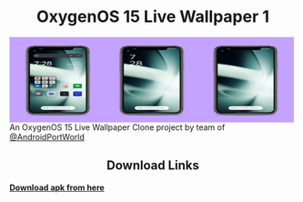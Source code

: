 <h1 align="center">OxygenOS 15 Live Wallpaper 1</h1>
<img align="center" height="150" width="500" src="https://raw.githubusercontent.com/ShabdVasudeva/OxygenOS-15-Live_Wallpaper_Salami0/refs/heads/main/screenshots.png"></img>
<p1 align="center">An OxygenOS 15 Live Wallpaper Clone project by team of <a href="https://t.me/AndroidPortWorld">@AndroidPortWorld</a></p1>

<h2 align="center">Download Links</h2>
<a href="https://www.pling.com/p/2209171/"><b>Download apk from here</b></a>
